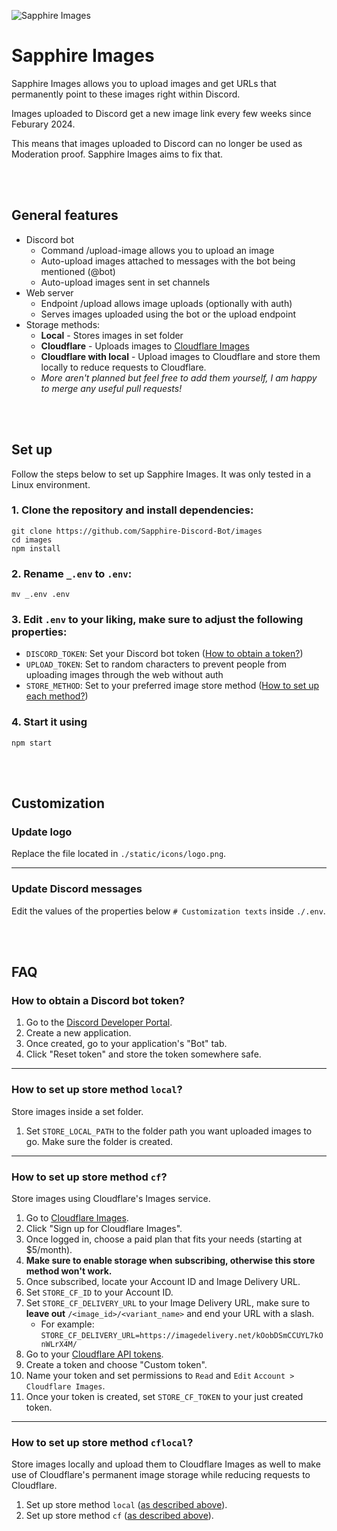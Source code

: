 ![Sapphire Images](https://img-temp.sapph.xyz/4d10730c-b55d-42b7-a7ec-383647870800)

# Sapphire Images
Sapphire Images allows you to upload images and get URLs that permanently point to these images right within Discord.

Images uploaded to Discord get a new image link every few weeks since Feburary 2024.

This means that images uploaded to Discord can no longer be used as Moderation proof. Sapphire Images aims to fix that.

<br>
<br>

## General features
- Discord bot
   - Command /upload-image allows you to upload an image
   - Auto-upload images attached to messages with the bot being mentioned (@bot)
   - Auto-upload images sent in set channels
- Web server
   - Endpoint /upload allows image uploads (optionally with auth)
   - Serves images uploaded using the bot or the upload endpoint
- Storage methods:
  - **Local** - Stores images in set folder
  - **Cloudflare** - Uploads images to [Cloudflare Images](https://www.cloudflare.com/developer-platform/cloudflare-images/)
  - **Cloudflare with local** - Upload images to Cloudflare and store them locally to reduce requests to Cloudflare.
  - _More aren't planned but feel free to add them yourself, I am happy to merge any useful pull requests!_

<br>
<br>

## Set up
Follow the steps below to set up Sapphire Images. It was only tested in a Linux environment.
### 1. Clone the repository and install dependencies:
```
git clone https://github.com/Sapphire-Discord-Bot/images
cd images
npm install
```
### 2. Rename `_.env` to `.env`:
```
mv _.env .env
```
### 3. Edit `.env` to your liking, make sure to adjust the following properties:
   - `DISCORD_TOKEN`: Set your Discord bot token ([How to obtain a token?](#how-to-obtain-a-discord-bot-token))
   - `UPLOAD_TOKEN`: Set to random characters to prevent people from uploading images through the web without auth
   - `STORE_METHOD`: Set to your preferred image store method ([How to set up each method?](#how-to-set-up-store-method-local))
### 4. Start it using
```
npm start
```

<br>
<br>

## Customization
### Update logo
Replace the file located in `./static/icons/logo.png`.

---

### Update Discord messages
Edit the values of the properties below `# Customization texts` inside `./.env`.

<br>
<br>

## FAQ

### How to obtain a Discord bot token?
1. Go to the [Discord Developer Portal](https://discord.com/developers/applications).
2. Create a new application.
3. Once created, go to your application's "Bot" tab.
4. Click "Reset token" and store the token somewhere safe.

---

### How to set up store method `local`?

Store images inside a set folder.

1. Set `STORE_LOCAL_PATH` to the folder path you want uploaded images to go. Make sure the folder is created. 

---

### How to set up store method `cf`?

Store images using Cloudflare's Images service.

1. Go to [Cloudflare Images](https://www.cloudflare.com/developer-platform/cloudflare-images/).
2. Click "Sign up for Cloudflare Images".
3. Once logged in, choose a paid plan that fits your needs (starting at $5/month).
4. **Make sure to enable storage when subscribing, otherwise this store method won't work.**
5. Once subscribed, locate your Account ID and Image Delivery URL.
6. Set `STORE_CF_ID` to your Account ID.
7. Set `STORE_CF_DELIVERY_URL` to your Image Delivery URL, make sure to **leave out** `/<image_id>/<variant_name>` and end your URL with a slash.
   - For example: `STORE_CF_DELIVERY_URL=https://imagedelivery.net/kOobDSmCCUYL7kOnWLrX4M/`
8. Go to your [Cloudflare API tokens](https://dash.cloudflare.com/profile/api-tokens).
9. Create a token and choose "Custom token".
10. Name your token and set permissions to `Read` and `Edit` `Account > Cloudflare Images`.
11. Once your token is created, set `STORE_CF_TOKEN` to your just created token.

---

### How to set up store method `cflocal`?

Store images locally and upload them to Cloudflare Images as well to make use of Cloudflare's permanent image storage while reducing requests to Cloudflare.

1. Set up store method `local` ([as described above](#how-to-set-up-store-method-local)).
2. Set up store method `cf` ([as described above](#how-to-set-up-store-method-cf)).

<br>
<br>
